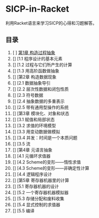# SICP-in-Racket

利用Racket语言来学习SICP的心得和习题解答。


## 目录
1. [ ] [第1章 构造过程抽象]()
1. [] [1.1 程序设计的基本元素
1. [] [1.2 过程与它们所产生的计算
1. [] [1.3 用高阶函数做抽象
1. [] [第2章 构造数据现象
1. [] [2.1 数据抽象导引
1. [] [2.2 层次性数据和闭包性质
1. [] [2.3 符号数据
1. [] [2.4 抽象数据的多重表示
1. [] [2.5 带有通用型操作的系统
1. [] [第3章 模块化、对象和状态
1. [] [3.1 赋值和局部状态
1. [] [3.2 求值的环境模型
1. [] [3.3 用变动数据做模拟
1. [] [3.4 并发：时间是一个本质问题
1. [] [3.5 流
1. [] [第4章 元语言抽象
1. [] [4.1 元循环求值器
1. [] [4.2 Scheme的变形——惰性求值
1. [] [4.3 Scheme的变形——非确定性计算
1. [] [4.4 逻辑程序设计
1. [] [第5章 寄存器机器里的计算
1. [] [5.1 寄存器机器的设计
1. [] [5.2 一个寄存器机器模拟器
1. [] [5.3 存储分配和废料收集
1. [] [5.4 显式控制的求值器
1. [] [5.5 编译